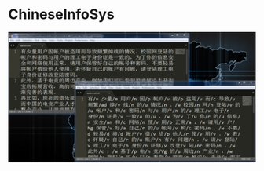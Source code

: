 ChineseInfoSys
==============

![image](https://github.com/dreamcity/ChineseInfoSys/raw/master/test.result.png)
